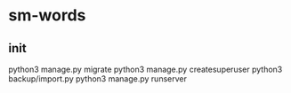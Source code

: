 # sm-words


## init
python3 manage.py migrate
python3 manage.py createsuperuser
python3 backup/import.py
python3 manage.py runserver